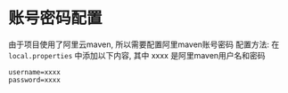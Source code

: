 # 账号密码配置

由于项目使用了阿里云maven, 所以需要配置阿里maven账号密码
配置方法:
在 `local.properties` 中添加以下内容, 其中 xxxx 是阿里maven用户名和密码

```
username=xxxx
password=xxxx
```
